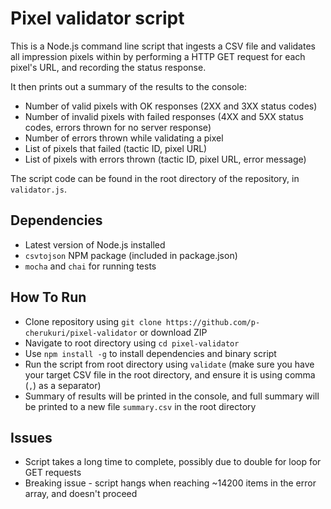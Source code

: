 # Pixel validator script

This is a Node.js command line script that ingests a CSV file and validates all impression pixels within by performing a HTTP GET request for each pixel's URL, and recording the status response.

It then prints out a summary of the results to the console:

* Number of valid pixels with OK responses (2XX and 3XX status codes)
* Number of invalid pixels with failed responses (4XX and 5XX status codes, errors thrown for no server response)
* Number of errors thrown while validating a pixel
* List of pixels that failed (tactic ID, pixel URL)
* List of pixels with errors thrown (tactic ID, pixel URL, error message)

The script code can be found in the root directory of the repository, in `validator.js`.

## Dependencies

* Latest version of Node.js installed
* `csvtojson` NPM package (included in package.json)
* `mocha` and `chai` for running tests

## How To Run

* Clone repository using `git clone https://github.com/p-cherukuri/pixel-validator` or download ZIP
* Navigate to root directory using `cd pixel-validator`
* Use `npm install -g` to install dependencies and binary script
* Run the script from root directory using `validate` (make sure you have your target CSV file in the root directory, and ensure it is using comma (`,`) as a separator)
* Summary of results will be printed in the console, and full summary will be printed to a new file `summary.csv` in the root directory

## Issues

* Script takes a long time to complete, possibly due to double for loop for GET requests
* Breaking issue - script hangs when reaching ~14200 items in the error array, and doesn't proceed
